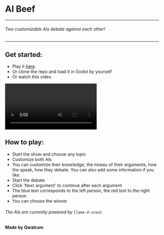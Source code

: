 # AI Beef
---

###### Two customizable AIs debate against each other!
---
## Get started:
- Play it [here](https://qwatrum.itch.io/ai-beef)
- Or clone the repo and load it in Godot by yourself
- Or watch this video


![AI Beef](https://hc-cdn.hel1.your-objectstorage.com/s/v3/49c8c32f0af75b2f8bf95e78fa8c01f7ca791278_0428.mp4)


## How to play:
- Start the show and choose any topic
- Customize both AIs
- You can customize their knowledge, the niveau of their arguments, how the speak, how they debate. You can also add some information if you like.
- Start the debate
- Click 'Next argument' to continue after each argument
- The blue text corresponds to the left person, the red text to the right person
- You can choose the winner


###### The AIs are currently powered by `llama-4-scout`


#### Made by Qwatrum
